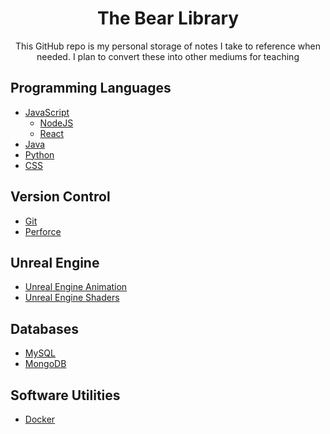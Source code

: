 <h1 align="center"> The Bear Library </h1>
<p align="center"> This GitHub repo is my personal storage of notes I take to reference when needed. I plan to convert these into other mediums for teaching </p>

<h2> Programming Languages </h2>

- [JavaScript](./Languages/javascript/javascript.md)
    - [NodeJS](./Languages/javascript/libraries/nodeJS.md)
    - [React](./Languages/javascript/libraries/react.md)
- [Java](./Languages/java.md)
- [Python](./Languages/python.md)
- [CSS](./Languages/css.md)

<h2> Version Control </h2>

- [Git](./Version%20Control/git.md)
- [Perforce](./Version%20Control/perforce.md)

<h2> Unreal Engine </h2>

- [Unreal Engine Animation](./Unreal%20Engine/Animation.md)
- [Unreal Engine Shaders](./Unreal%20Engine/Shaders.md)

<h2> Databases </h2>

- [MySQL](./Databases/mySQL.md)
- [MongoDB](./Databases/mongoDB.md)

<h2> Software Utilities </h2>

- [Docker](./Software%20Utilities/docker.md)
<!-- Researched Obsidian and Research 
 Interview Prep.. -->